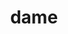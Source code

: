---
category: 4-letters
denotation: null
name: dame
reference_link: https://www.etymonline.com/word/dame
root_language: null
root_name: null
title: dame
type: free
word_sums:
- respelling: dame
  sum: 'Dame + '
---